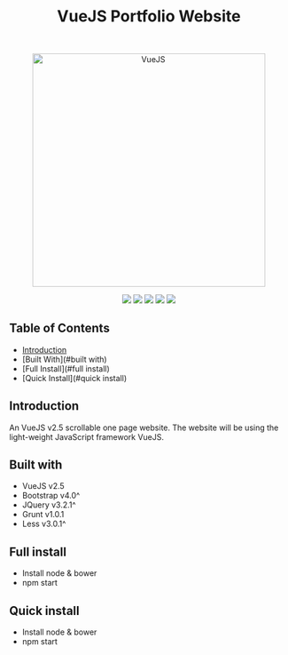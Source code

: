 <h1 align="center"> VueJS Portfolio Website </h1> <br>
<p align="center">
    <img alt="VueJS" title="VueJS" src="https://ypereirareis.github.io/images/posts/vuejs.jpg" width="420">
</p>
<p align="center">
    <img src="https://img.shields.io/badge/vueJS-v2.5-green.svg" />
    <img src="https://img.shields.io/badge/npm-latest-blue.svg" />
    <img src="https://img.shields.io/badge/less-latest-green.svg" />
    <img src="https://img.shields.io/badge/grunt-latest-orange.svg" />
    <img src="https://img.shields.io/github/forks/maxsilvauk/angularjs-dashboard.svg?style=social&label=Fork" />
</p>

## Table of Contents

- [Introduction](#introduction)
- [Built With](#built with)
- [Full Install](#full install)
- [Quick Install](#quick install)

## Introduction

An VueJS v2.5 scrollable one page website. The website will be using the light-weight JavaScript framework VueJS.

## Built with

* VueJS v2.5
* Bootstrap v4.0^
* JQuery v3.2.1^
* Grunt v1.0.1
* Less v3.0.1^

## Full install 

* Install node & bower
* npm start

## Quick install 

* Install node & bower
* npm start
